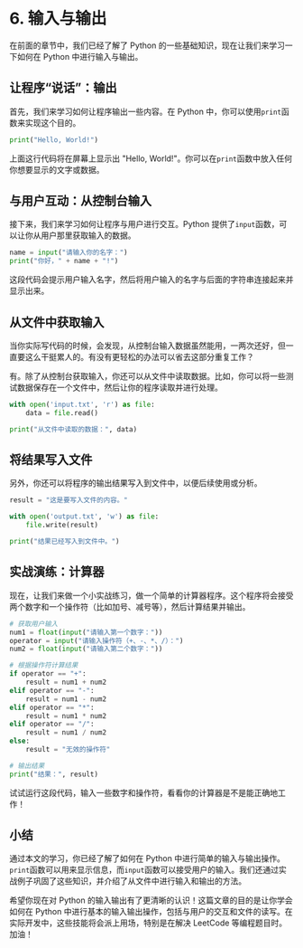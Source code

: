 # 6. 输入与输出

在前面的章节中，我们已经了解了 Python 的一些基础知识，现在让我们来学习一下如何在 Python 中进行输入与输出。

## 让程序“说话”：输出

首先，我们来学习如何让程序输出一些内容。在 Python 中，你可以使用`print`函数来实现这个目的。

```python
print("Hello, World!")
```

上面这行代码将在屏幕上显示出 "Hello, World!"。你可以在`print`函数中放入任何你想要显示的文字或数据。

## 与用户互动：从控制台输入

接下来，我们来学习如何让程序与用户进行交互。Python 提供了`input`函数，可以让你从用户那里获取输入的数据。

```python
name = input("请输入你的名字：")
print("你好，" + name + "!")
```

这段代码会提示用户输入名字，然后将用户输入的名字与后面的字符串连接起来并显示出来。

## 从文件中获取输入

当你实际写代码的时候，会发现，从控制台输入数据虽然能用，一两次还好，但一直要这么干挺累人的。有没有更轻松的办法可以省去这部分重复工作？

有。除了从控制台获取输入，你还可以从文件中读取数据。比如，你可以将一些测试数据保存在一个文件中，然后让你的程序读取并进行处理。

```python
with open('input.txt', 'r') as file:
    data = file.read()

print("从文件中读取的数据：", data)
```

## 将结果写入文件

另外，你还可以将程序的输出结果写入到文件中，以便后续使用或分析。

```python
result = "这是要写入文件的内容。"

with open('output.txt', 'w') as file:
    file.write(result)

print("结果已经写入到文件中。")
```

## 实战演练：计算器

现在，让我们来做一个小实战练习，做一个简单的计算器程序。这个程序将会接受两个数字和一个操作符（比如加号、减号等），然后计算结果并输出。

```python
# 获取用户输入
num1 = float(input("请输入第一个数字："))
operator = input("请输入操作符（+、-、*、/）：")
num2 = float(input("请输入第二个数字："))

# 根据操作符计算结果
if operator == "+":
    result = num1 + num2
elif operator == "-":
    result = num1 - num2
elif operator == "*":
    result = num1 * num2
elif operator == "/":
    result = num1 / num2
else:
    result = "无效的操作符"

# 输出结果
print("结果：", result)
```

试试运行这段代码，输入一些数字和操作符，看看你的计算器是不是能正确地工作！

## 小结

通过本文的学习，你已经了解了如何在 Python 中进行简单的输入与输出操作。`print`函数可以用来显示信息，而`input`函数可以接受用户的输入。我们还通过实战例子巩固了这些知识，并介绍了从文件中进行输入和输出的方法。

希望你现在对 Python 的输入输出有了更清晰的认识！这篇文章的目的是让你学会如何在 Python 中进行基本的输入输出操作，包括与用户的交互和文件的读写。在实际开发中，这些技能将会派上用场，特别是在解决 LeetCode 等编程题目时。加油！

